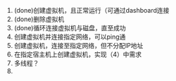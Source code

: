 1. (done)创建虚拟机，且正常运行（可通过dashboard连接
2. (done)删除虚拟机
3. (done)循环连接虚拟机与磁盘，直至成功
4. 创建虚拟机并连接指定网络，可以ping通
5. 创建虚拟机，连接至指定网络，但不分配IP地址
6. 在指定宿主机上创建虚拟机，实现（4）中需求
7. 多线程？
8. 

